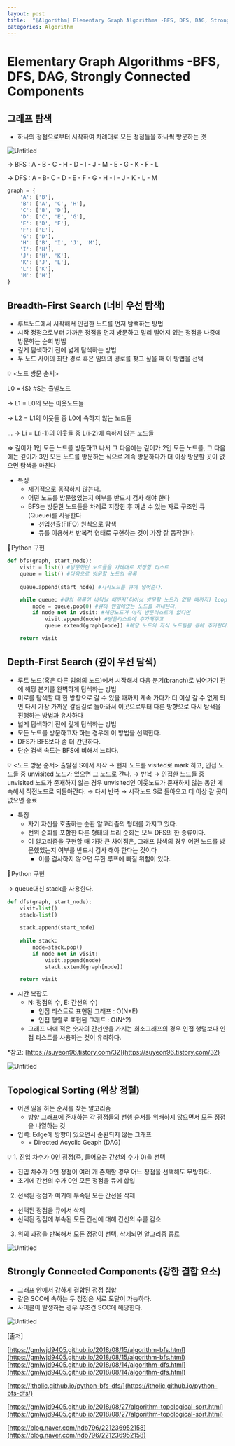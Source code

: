 ```yaml
---
layout: post
title:  "[Algorithm] Elementary Graph Algorithms -BFS, DFS, DAG, Strongly Connected Components"
categories: Algorithm
---
```


# Elementary Graph Algorithms -BFS, DFS, DAG, Strongly Connected Components

## 그래프 탐색

- 하나의 정점으로부터 시작하여 차례대로 모든 정점들을 하나씩 방문하는 것

![Untitled](/public/img/Algorithm/Elementary/Untitled.png)

→ BFS : A - B - C - H - D - I - J - M - E - G - K - F - L

→ DFS : A - B- C - D - E - F - G - H - I - J - K - L - M

```python
graph = {
    'A': ['B'],
    'B': ['A', 'C', 'H'],
    'C': ['B', 'D'],
    'D': ['C', 'E', 'G'],
    'E': ['D', 'F'],
    'F': ['E'],
    'G': ['D'],
    'H': ['B', 'I', 'J', 'M'],
    'I': ['H'],
    'J': ['H', 'K'],
    'K': ['J', 'L'],
    'L': ['K'],
    'M': ['H']
}
```

## Breadth-First Search (너비 우선 탐색)

- 루트노드에서 시작해서 인접한 노드를 먼저 탐색하는 방법
- 시작 정점으로부터 가까운 정점을 먼저 방문하고 멀리 떨어져 있는 정점을 나중에 방문하는 순회 방법
- 깊게 탐색하기 전에 넓게 탐색하는 방법
- 두 노드 사이의 최단 경로 혹은 임의의 경로를 찾고 싶을 때 이 방법을 선택


💡 <노드 방문 순서>

L0 = {S}   #S는 출발노드

→ L1 = L0의 모든 이웃노드들

→ L2 = L1의 이웃들 중 L0에 속하지 않는 노드들

... → Li = L(i-1)의 이웃들 중 L(i-2)에 속하지 않는 노드들

⇒ 깊이가 1인 모든 노드를 방문하고 나서 그 다음에는 깊이가 2인 모든 노드를, 그 다음에는 깊이가 3인 모든 노드를 방문하는 식으로 계속 방문하다가 더 이상 방문할 곳이 없으면 탐색을 마친다


- 특징
    - 재귀적으로 동작하지 않는다.
    - 어떤 노드를 방문했었는지 여부를 반드시 검사 해야 한다
    - BFS는 방문한 노드들을 차례로 저장한 후 꺼낼 수 있는 자료 구조인 큐(Queue)를 사용한다
        - 선입선출(FIFO) 원칙으로 탐색
        - 큐를 이용해서 반복적 형태로 구현하는 것이 가장 잘 동작한다.

🔻Python 구현

```python
def bfs(graph, start_node):
	visit = list() #방문했던 노드들을 차례대로 저장할 리스트
	queue = list() #다음으로 방문할 노드의 목록
	
	queue.append(start_node) #시작노드를 큐에 넣어준다.

	while queue: #큐의 목록이 바닥날 때까지(더이상 방문할 노드가 없을 때까지) loop를 돌려준다.
		node = queue.pop(0) #큐의 맨앞에있는 노드를 꺼내온다.
		if node not in visit: #해당노드가 아직 방문리스트에 없다면
			visit.append(node) #방문리스트에 추가해주고
			queue.extend(graph[node]) #해당 노드의 자식 노드들을 큐에 추가한다.

	return visit
```

## Depth-First Search (깊이 우선 탐색)

- 루트 노드(혹은 다른 임의의 노드)에서 시작해서 다음 분기(branch)로 넘어가기 전에 해당 분기를 완벽하게 탐색하는 방법
- 미로를 탐색할 때 한 방향으로 갈 수 있을 때까지 계속 가다가 더 이상 갈 수 없게 되면 다시 가장 가까운 갈림길로 돌아와서 이곳으로부터 다른 방향으로 다시 탐색을 진행하는 방법과 유사하다
- 넓게 탐색하기 전에 깊게 탐색하는 방법
- 모든 노드를 방문하고자 하는 경우에 이 방법을 선택한다.
- DFS가 BFS보다 좀 더 간단하다.
- 단순 검색 속도는 BFS에 비해서 느리다.


💡 <노드 방문 순서>
출발점 S에서 시작
→ 현재 노드를 visited로 mark 하고, 인접 노드들 중 unvisited 노드가 있으면 그 노드로 간다.
→ 반복
→ 인접한 노드들 중 unvisited 노드가 존재하지 않는 경우 unvisited인 이웃노드가 존재하지 않는 동안 계속해서 직전노드로 되돌아간다.
→ 다시 반복
→ 시작노드 S로 돌아오고 더 이상 갈 곳이 없으면 종료


- 특징
    - 자기 자신을 호출하는 순환 알고리즘의 형태를 가지고 있다.
    - 전위 순회를 포함한 다른 형태의 트리 순회는 모두 DFS의 한 종류이다.
    - 이 알고리즘을 구현할 때 가장 큰 차이점은, 그래프 탐색의 경우 어떤 노드를 방문했었는지 여부를 반드시 검사 해야 한다는 것이다
        - 이를 검사하지 않으면 무한 루프에 빠질 위험이 있다.

🔻Python 구현

→ queue대신 stack을 사용한다.

```python
def dfs(graph, start_node):
	visit=list()
	stack=list()
	
	stack.append(start_node)
	
	while stack:
		node=stack.pop()
		if node not in visit:
			visit.append(node)
			stack.extend(graph[node])

	return visit
```

- 시간 복잡도
    - N: 정점의 수, E: 간선의 수)
        - 인접 리스트로 표현된 그래프 : O(N+E)
        - 인접 행렬로 표현된 그래프 : O(N^2)
    - 그래프 내에 적은 숫자의 간선만을 가지는 희소그래프의 경우 인접 행렬보다 인접 리스트를 사용하는 것이 유리하다.

*참고: [https://suyeon96.tistory.com/32](https://suyeon96.tistory.com/32)

![Untitled](/public/img/Algorithm/Elementary/Untitled1.png)

## Topological Sorting (위상 정렬)

- 어떤 일을 하는 순서를 찾는 알고리즘
    - 방향 그래프에 존재하는 각 정점들의 선행 순서를 위배하지 않으면서 모든 정점을 나열하는 것
- 입력: Edge에 방향이 있으면서 순환되지 않는 그래프
    - = Directed Acyclic Geaph (DAG)


💡 1. 진입 차수가 0인 정점(즉, 들어오는 간선의 수가 0)을 선택
- 진입 차수가 0인 정점이 여러 개 존재할 경우 어느 정점을 선택해도 무방하다.
- 초기에 간선의 수가 0인 모든 정점을 큐에 삽입
2. 선택된 정점과 여기에 부속된 모든 간선을 삭제
- 선택된 정점을 큐에서 삭제
- 선택된 정점에 부속된 모든 간선에 대해 간선의 수를 감소
3. 위의 과정을 반복해서 모든 정점이 선택, 삭제되면 알고리즘 종료


![Untitled](/public/img/Algorithm/Elementary/Untitled2.png)

## Strongly Connected Components (강한 결합 요소)

- 그래프 안에서 강하게 결합된 정점 집합
- 같은 SCC에 속하는 두 정점은 서로 도달이 가능하다.
- 사이클이 발생하는 경우 무조건 SCC에 해당한다.

![Untitled](/public/img/Algorithm/Elementary/Untitled3.png)

[출처]

[https://gmlwjd9405.github.io/2018/08/15/algorithm-bfs.html](https://gmlwjd9405.github.io/2018/08/15/algorithm-bfs.html) [https://gmlwjd9405.github.io/2018/08/14/algorithm-dfs.html](https://gmlwjd9405.github.io/2018/08/14/algorithm-dfs.html)

[https://itholic.github.io/python-bfs-dfs/](https://itholic.github.io/python-bfs-dfs/)

[https://gmlwjd9405.github.io/2018/08/27/algorithm-topological-sort.html](https://gmlwjd9405.github.io/2018/08/27/algorithm-topological-sort.html)

[https://blog.naver.com/ndb796/221236952158](https://blog.naver.com/ndb796/221236952158)